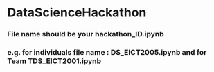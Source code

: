# DataScienceHackathon
### File name should be your hackathon_ID.ipynb
### e.g. for individuals file name : DS_EICT2005.ipynb and for Team TDS_EICT2001.ipynb

